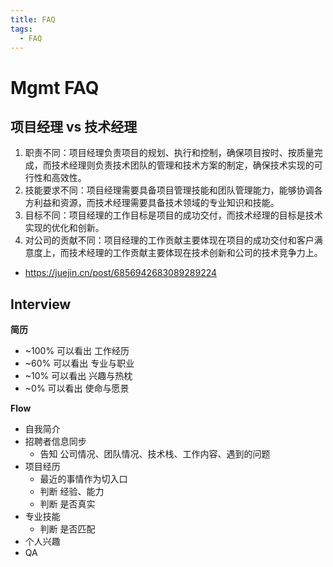 ```yaml
---
title: FAQ
tags:
  - FAQ
---
```


# Mgmt FAQ

## 项目经理 vs 技术经理

1. 职责不同：项目经理负责项目的规划、执行和控制，确保项目按时、按质量完成，而技术经理则负责技术团队的管理和技术方案的制定，确保技术实现的可行性和高效性。
2. 技能要求不同：项目经理需要具备项目管理技能和团队管理能力，能够协调各方利益和资源，而技术经理需要具备技术领域的专业知识和技能。
3. 目标不同：项目经理的工作目标是项目的成功交付，而技术经理的目标是技术实现的优化和创新。
4. 对公司的贡献不同：项目经理的工作贡献主要体现在项目的成功交付和客户满意度上，而技术经理的工作贡献主要体现在技术创新和公司的技术竞争力上。

- https://juejin.cn/post/6856942683089289224

## Interview

**简历**

- ~100% 可以看出 工作经历
- ~60% 可以看出 专业与职业
- ~10% 可以看出 兴趣与热枕
- ~0% 可以看出 使命与愿景

**Flow**

- 自我简介
- 招聘者信息同步
  - 告知 公司情况、团队情况、技术栈、工作内容、遇到的问题
- 项目经历
  - 最近的事情作为切入口
  - 判断 经验、能力
  - 判断 是否真实
- 专业技能
  - 判断 是否匹配
- 个人兴趣
- QA
